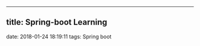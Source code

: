 ---------------------------
title: Spring-boot Learning
---------------------------
date: 2018-01-24 18:19:11
tags: Spring boot
